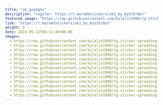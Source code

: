 ```yaml
---
title: "ok_gogogo✈️"
description: "regular: https://t.me/addstickers/ok1_by_KyStkrBot"
featured_image: "https://raw.githubusercontent.com/kylelin1998/tg-sticker-spreading-worldwide-images/main/img/5ce0018e-2a36-4731-9d67-863971e2729c.jpg"
link: "https://t.me/addstickers/ok1_by_KyStkrBot"
weight: 3
date: 2024-05-11T08:11:44+08:00
images:
  - https://raw.githubusercontent.com/kylelin1998/tg-sticker-spreading-worldwide-images/main/img/5ce0018e-2a36-4731-9d67-863971e2729c.jpg
  - https://raw.githubusercontent.com/kylelin1998/tg-sticker-spreading-worldwide-images/main/img/0ef6e160-56a1-4302-81d3-b1b872cddee0.jpg
  - https://raw.githubusercontent.com/kylelin1998/tg-sticker-spreading-worldwide-images/main/img/e634fd2e-a401-4b17-ad5e-f8994484531b.jpg
  - https://raw.githubusercontent.com/kylelin1998/tg-sticker-spreading-worldwide-images/main/img/94af954a-4167-4ee5-ab00-85458d52bfa4.jpg
  - https://raw.githubusercontent.com/kylelin1998/tg-sticker-spreading-worldwide-images/main/img/fdc39cec-de10-40b2-88da-070917618942.jpg
  - https://raw.githubusercontent.com/kylelin1998/tg-sticker-spreading-worldwide-images/main/img/954c042a-db31-4234-9ec4-05a30745ce36.jpg
  - https://raw.githubusercontent.com/kylelin1998/tg-sticker-spreading-worldwide-images/main/img/da077a0f-668e-40ce-a86b-ae4bc98bf6a6.jpg
  - https://raw.githubusercontent.com/kylelin1998/tg-sticker-spreading-worldwide-images/main/img/59c5e64e-a5d7-4c7e-9be2-17cf4636df16.jpg
  - https://raw.githubusercontent.com/kylelin1998/tg-sticker-spreading-worldwide-images/main/img/d3950d2c-bfdf-43cb-8cdc-10c176d8695f.jpg
  - https://raw.githubusercontent.com/kylelin1998/tg-sticker-spreading-worldwide-images/main/img/c4cebb46-c163-47ed-ad3a-00217a7dce58.jpg
  - https://raw.githubusercontent.com/kylelin1998/tg-sticker-spreading-worldwide-images/main/img/3a287140-4de7-4a7c-b5b3-ab9bb5358b3d.jpg
  - https://raw.githubusercontent.com/kylelin1998/tg-sticker-spreading-worldwide-images/main/img/c2694b47-82d4-4236-9e2b-c55f49ece669.jpg
  - https://raw.githubusercontent.com/kylelin1998/tg-sticker-spreading-worldwide-images/main/img/1861e556-e2fb-4eff-bc2c-ad939540f355.jpg
---
```

